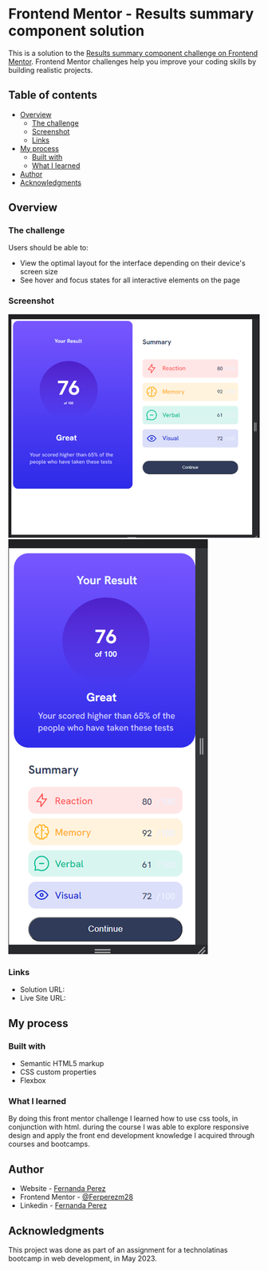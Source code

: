 # Frontend Mentor - Results summary component solution

This is a solution to the [Results summary component challenge on Frontend Mentor](https://www.frontendmentor.io/challenges/results-summary-component-CE_K6s0maV). Frontend Mentor challenges help you improve your coding skills by building realistic projects. 

## Table of contents

- [Overview](#overview)
  - [The challenge](#the-challenge)
  - [Screenshot](#screenshot)
  - [Links](#links)
- [My process](#my-process)
  - [Built with](#built-with)
  - [What I learned](#what-i-learned)
- [Author](#author)
- [Acknowledgments](#acknowledgments)


## Overview

### The challenge

Users should be able to:

- View the optimal layout for the interface depending on their device's screen size
- See hover and focus states for all interactive elements on the page

### Screenshot

![](./images/image-laptop.png)
![](./images/image-phone.png)


### Links

- Solution URL: [](https://github.com/Ferperezm28/Results-summary-component)
- Live Site URL: [](resultssummaryferp.netlify.app)


## My process

### Built with

- Semantic HTML5 markup
- CSS custom properties
- Flexbox

### What I learned

By doing this front mentor challenge I learned how to use css tools, in conjunction with html. during the course I was able to explore responsive design and apply the front end development knowledge I acquired through courses and bootcamps.


## Author

- Website - [Fernanda Perez](https://ferperezm28.github.io/)
- Frontend Mentor - [@Ferperezm28](https://www.frontendmentor.io/profile/Ferperezm28)
- Linkedin - [Fernanda Perez](https://www.linkedin.com/in/ferperezm28/)


## Acknowledgments

This project was done as part of an assignment for a technolatinas bootcamp in web development, in May 2023.
